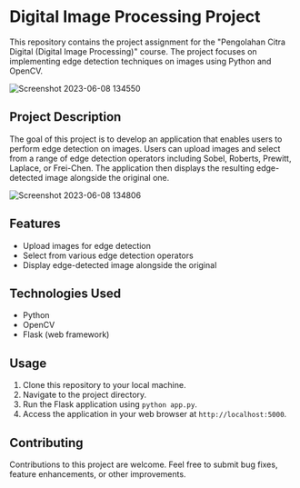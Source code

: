 # Digital Image Processing Project

This repository contains the project assignment for the "Pengolahan Citra Digital (Digital Image Processing)" course. The project focuses on implementing edge detection techniques on images using Python and OpenCV.

![Screenshot 2023-06-08 134550](https://github.com/andrewsuadnya/Edge-Detection/assets/90898706/e960bfbd-6766-4b14-90ed-6b75c3c7e50d)

## Project Description

The goal of this project is to develop an application that enables users to perform edge detection on images. Users can upload images and select from a range of edge detection operators including Sobel, Roberts, Prewitt, Laplace, or Frei-Chen. The application then displays the resulting edge-detected image alongside the original one.

![Screenshot 2023-06-08 134806](https://github.com/andrewsuadnya/Edge-Detection/assets/90898706/8d1d3d15-dad8-45a2-b01e-9ffce0ebd43c)

## Features

- Upload images for edge detection
- Select from various edge detection operators
- Display edge-detected image alongside the original

## Technologies Used

- Python
- OpenCV
- Flask (web framework)

## Usage

1. Clone this repository to your local machine.
2. Navigate to the project directory.
3. Run the Flask application using `python app.py`.
4. Access the application in your web browser at `http://localhost:5000`.

## Contributing

Contributions to this project are welcome. Feel free to submit bug fixes, feature enhancements, or other improvements.
